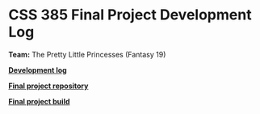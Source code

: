 # CSS 385 Final Project Development Log

**Team:** The Pretty Little Princesses (Fantasy 19)

**[Development log](https://strobbins.github.io/)**

**[Final project repository](https://github.com/strobbins/CSS385-Final-Project)**

**[Final project build](https://strobbins.github.io/CSS385-Final-Project/)**
